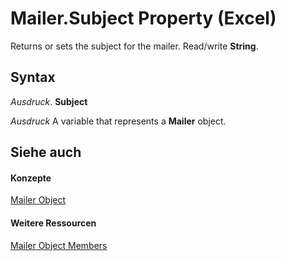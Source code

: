 
# Mailer.Subject Property (Excel)

Returns or sets the subject for the mailer. Read/write  **String**.


## Syntax

 _Ausdruck_. **Subject**

 _Ausdruck_ A variable that represents a **Mailer** object.


## Siehe auch


#### Konzepte


[Mailer Object](bd6b8c82-3d2e-e029-58b3-525049b1e03c.md)
#### Weitere Ressourcen


[Mailer Object Members](http://msdn.microsoft.com/library/0d119db4-b6b3-4d66-8a4b-fe852b160740%28Office.15%29.aspx)